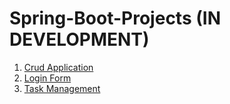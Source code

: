 # Spring-Boot-Projects (IN DEVELOPMENT)
1. <a href="https://github.com/AVBalajee/Spring-Boot-Projects/tree/main/BasicCrud">Crud Application</a>
2. <a href="https://github.com/AVBalajee/Spring-Boot-Projects/tree/main/Forms">Login Form</a>
3. <a href="https://github.com/AVBalajee/Spring-Boot-Projects/tree/main/TaskMgmt">Task Management</a>

